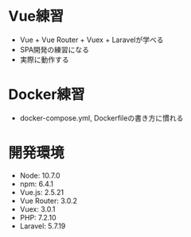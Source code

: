 # Vue練習

- Vue + Vue Router + Vuex + Laravelが学べる
- SPA開発の練習になる
- 実際に動作する

# Docker練習

- docker-compose.yml, Dockerfileの書き方に慣れる

# 開発環境

- Node: 10.7.0
- npm: 6.4.1
- Vue.js: 2.5.21
- Vue Router: 3.0.2
- Vuex: 3.0.1
- PHP: 7.2.10
- Laravel: 5.7.19
